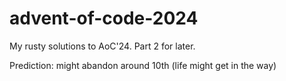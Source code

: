 # advent-of-code-2024

My rusty solutions to AoC'24. Part 2 for later. 

Prediction: might abandon around 10th (life might get in the way)
